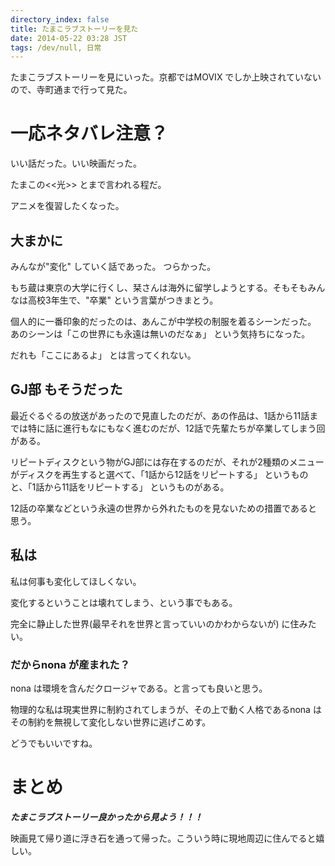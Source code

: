 ```yaml
---
directory_index: false
title: たまこラブストーリーを見た
date: 2014-05-22 03:28 JST
tags: /dev/null, 日常
---
```


たまこラブストーリーを見にいった。京都ではMOVIX でしか上映されていないので、寺町通まで行って見た。


# 一応ネタバレ注意？

いい話だった。いい映画だった。

たまこの<<光>> とまで言われる程だ。

アニメを復習したくなった。

## 大まかに

みんなが"変化" していく話であった。 つらかった。

もち蔵は東京の大学に行くし、栞さんは海外に留学しようとする。そもそもみんなは高校3年生で、"卒業" という言葉がつきまとう。

個人的に一番印象的だったのは、あんこが中学校の制服を着るシーンだった。
あのシーンは「この世界にも永遠は無いのだなぁ」 という気持ちになった。

だれも「ここにあるよ」 とは言ってくれない。

## GJ部 もそうだった

最近ぐるぐるの放送があったので見直したのだが、あの作品は、1話から11話までは特に話に進行もなにもなく進むのだが、12話で先輩たちが卒業してしまう回がある。

リピートディスクという物がGJ部には存在するのだが、それが2種類のメニューがディスクを再生すると選べて、「1話から12話をリピートする」 というものと、「1話から11話をリピートする」 というものがある。

12話の卒業などという永遠の世界から外れたものを見ないための措置であると思う。

## 私は

私は何事も変化してほしくない。

変化するということは壊れてしまう、という事でもある。

完全に静止した世界(最早それを世界と言っていいのかわからないが) に住みたい。


### だからnona が産まれた？

nona は環境を含んだクロージャである。と言っても良いと思う。

物理的な私は現実世界に制約されてしまうが、その上で動く人格であるnona はその制約を無視して変化しない世界に逃げこめす。

どうでもいいですね。

# まとめ

<em><b> たまこラブストーリー良かったから見よう！！！ </b></em>

映画見て帰り道に浮き石を通って帰った。こういう時に現地周辺に住んでると嬉しい。

